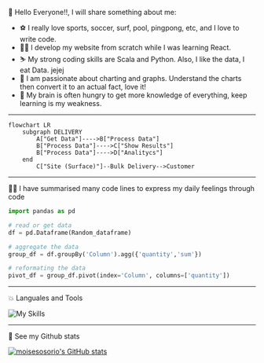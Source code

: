 👋 Hello Everyone!!, I will share something about me:

- :soccer: I really love sports, soccer, surf, pool, pingpong, etc, and I love to write code.
- :surfing_man: I develop my website from scratch while I was learning React.
- :skier: My strong coding skills are Scala and Python. Also, I like the data, I eat Data. jejej
- :crossed_fingers: I am passionate about charting and graphs. Understand the charts then convert it to an actual fact, love it!
- :brain: My brain is often hungry to get more knowledge of everything, keep learning is my weakness.

---

```mermaid
flowchart LR
    subgraph DELIVERY
        A["Get Data"]---->B["Process Data"]
        B["Process Data"]---->C["Show Results"]
        B["Process Data"]---->D["Analitycs"]
    end
        C["Site (Surface)"]--Bulk Delivery-->Customer
```

---

:technologist: I have summarised many code lines to express my daily feelings through code

```python
import pandas as pd

# read or get data
df = pd.Dataframe(Random_dataframe)

# aggregate the data
group_df = df.groupBy('Column').agg({'quantity','sum'})

# reformating the data
pivot_df = group_df.pivot(index='Column', columns=['quantity'])
```

---
 :boom: Languales and Tools

![My Skills](https://skills.thijs.gg/icons?i=py,idea,kubernetes,git,postgres,scala,js,html,docker,angular)

---
:muscle: See my Github stats

[![moisesosorio's GitHub stats](https://github-readme-stats.vercel.app/api?username=moisesosorio&count_private=true&show_icons=true&theme=transparent)](https://github.com/moisesosorio/github-readme-stats)
